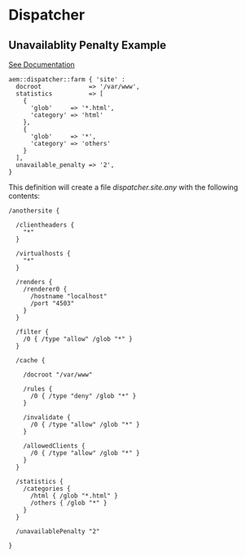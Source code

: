 # Dispatcher

## Unavailablity Penalty Example

[See Documentation](https://docs.adobe.com/docs/en/dispatcher/disp-config.html#Reflecting%20Server%20Unavailability%20in%20Dispatcher%20Statistics)

~~~ puppet
aem::dispatcher::farm { 'site' :
  docroot             => '/var/www',
  statistics          => [
    {
      'glob'     => '*.html',
      'category' => 'html'
    },
    {
      'glob'     => '*',
      'category' => 'others'
    }
  ],
  unavailable_penalty => '2',
}
~~~

This definition will create a file *dispatcher.site.any* with the following contents:

~~~
/anothersite {

  /clientheaders {
    "*"
  }

  /virtualhosts {
    "*"
  }

  /renders {
    /renderer0 {
      /hostname "localhost"
      /port "4503"
    }
  }

  /filter {
    /0 { /type "allow" /glob "*" }
  }

  /cache {

    /docroot "/var/www"

    /rules {
      /0 { /type "deny" /glob "*" }
    }

    /invalidate {
      /0 { /type "allow" /glob "*" }
    }

    /allowedClients {
      /0 { /type "allow" /glob "*" }
    }
  }

  /statistics {
    /categories {
      /html { /glob "*.html" }
      /others { /glob "*" }
    }
  }

  /unavailablePenalty "2"

}
~~~
